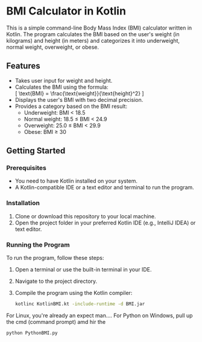 # BMI Calculator in Kotlin

This is a simple command-line Body Mass Index (BMI) calculator written in Kotlin. The program calculates the BMI based on the user's weight (in kilograms) and height (in meters) and categorizes it into underweight, normal weight, overweight, or obese.

## Features

- Takes user input for weight and height.
- Calculates the BMI using the formula:  
  \[
  \text{BMI} = \frac{\text{weight}}{\text{height}^2}
  \]
- Displays the user's BMI with two decimal precision.
- Provides a category based on the BMI result:
  - Underweight: BMI < 18.5
  - Normal weight: 18.5 ≤ BMI < 24.9
  - Overweight: 25.0 ≤ BMI < 29.9
  - Obese: BMI ≥ 30

## Getting Started

### Prerequisites

- You need to have Kotlin installed on your system.
- A Kotlin-compatible IDE or a text editor and terminal to run the program.

### Installation

1. Clone or download this repository to your local machine.
2. Open the project folder in your preferred Kotlin IDE (e.g., IntelliJ IDEA) or text editor.

### Running the Program

To run the program, follow these steps:

1. Open a terminal or use the built-in terminal in your IDE.
2. Navigate to the project directory.
3. Compile the program using the Kotlin compiler:

   ```bash
   kotlinc KotlinBMI.kt -include-runtime -d BMI.jar


For Linux, you're already an expect man....
For Python on Windows, pull up the cmd (command prompt) amd hir the 
```bash 
python PythonBMI.py